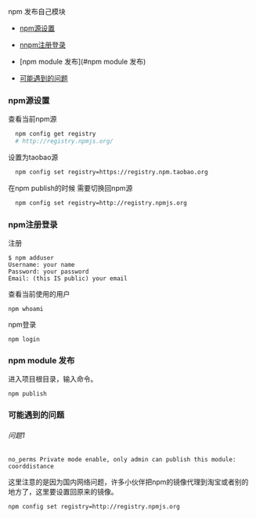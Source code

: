 npm 发布自己模块

* [npm源设置](#npm源设置)

* [nnpm注册登录](#npm注册登录)

* [npm module 发布](#npm module 发布)

* [可能遇到的问题](#可能遇到的问题)


### npm源设置

查看当前npm源
```bash
  npm config get registry
  # http://registry.npmjs.org/
```

设置为taobao源

```bash
  npm config set registry=https://registry.npm.taobao.org
```

在npm publish的时候 需要切换回npm源

```bash
  npm config set registry=http://registry.npmjs.org
```

### npm注册登录

注册

```
$ npm adduser
Username: your name
Password: your password
Email: (this IS public) your email
```

查看当前使用的用户

```
npm whoami
```
npm登录

```
npm login
```

### npm module 发布

进入项目根目录，输入命令。

```
npm publish
```

### 可能遇到的问题

###### 问题1

```
no_perms Private mode enable, only admin can publish this module: coorddistance
```

这里注意的是因为国内网络问题，许多小伙伴把npm的镜像代理到淘宝或者别的地方了，这里要设置回原来的镜像。

```
npm config set registry=http://registry.npmjs.org

```

